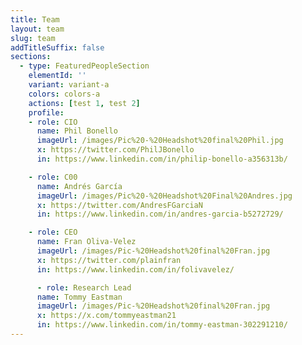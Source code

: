 ```yaml
---
title: Team
layout: team
slug: team
addTitleSuffix: false
sections:
  - type: FeaturedPeopleSection
    elementId: ''
    variant: variant-a
    colors: colors-a
    actions: [test 1, test 2]
    profile:
    - role: CIO
      name: Phil Bonello
      imageUrl: /images/Pic%20-%20Headshot%20final%20Phil.jpg
      x: https://twitter.com/PhilJBonello
      in: https://www.linkedin.com/in/philip-bonello-a356313b/

    - role: C00
      name: Andrés García
      imageUrl: /images/Pic%20-%20Headshot%20Final%20Andres.jpg
      x: https://twitter.com/AndresFGarciaN
      in: https://www.linkedin.com/in/andres-garcia-b5272729/

    - role: CEO
      name: Fran Oliva-Velez
      imageUrl: /images/Pic-%20Headshot%20final%20Fran.jpg
      x: https://twitter.com/plainfran
      in: https://www.linkedin.com/in/folivavelez/

      - role: Research Lead
      name: Tommy Eastman
      imageUrl: /images/Pic-%20Headshot%20final%20Fran.jpg
      x: https://x.com/tommyeastman21
      in: https://www.linkedin.com/in/tommy-eastman-302291210/
---
```

